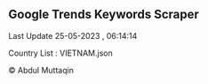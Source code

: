 

## Google Trends Keywords Scraper 
 
Last Update 25-05-2023 , 06:14:14

Country List :
VIETNAM.json



© Abdul Muttaqin 

